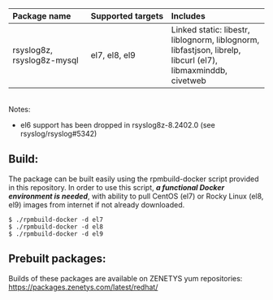 | Package&nbsp;name | Supported&nbsp;targets | Includes |
| :--- | :--- | :--- |
| rsyslog8z, <nobr>rsyslog8z-mysql</nobr> | el7, el8, el9 | Linked static: libestr, liblognorm, liblognorm, libfastjson, librelp, <nobr>libcurl (el7)</nobr>, libmaxminddb, civetweb |
<br/>
Notes:

* el6 support has been dropped in rsyslog8z-8.2402.0 (see rsyslog/rsyslog#5342)

## Build:

The package can be built easily using the rpmbuild-docker script provided in this repository. In order to use this script, _**a functional Docker environment is needed**_, with ability to pull CentOS (el7) or Rocky Linux (el8, el9) images from internet if not already downloaded.

```
$ ./rpmbuild-docker -d el7
$ ./rpmbuild-docker -d el8
$ ./rpmbuild-docker -d el9
```

## Prebuilt packages:

Builds of these packages are available on ZENETYS yum repositories:<br/>
https://packages.zenetys.com/latest/redhat/
